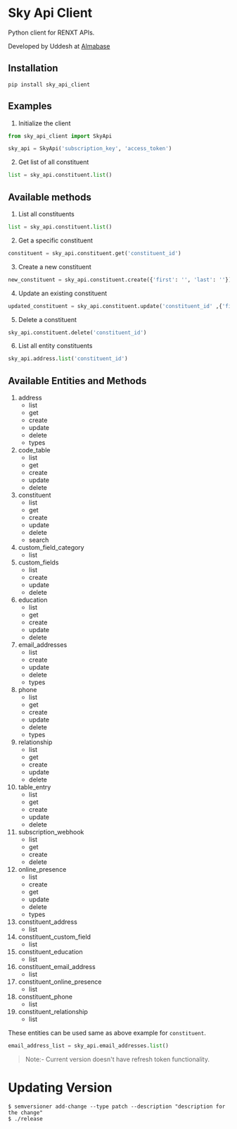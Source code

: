 # Sky Api Client

Python client for RENXT APIs.

Developed by Uddesh at [Almabase](https://almabase.com)


## Installation

```
pip install sky_api_client
```

## Examples

1. Initialize the client

```python
from sky_api_client import SkyApi

sky_api = SkyApi('subscription_key', 'access_token')
```

2. Get list of all constituent

```python
list = sky_api.constituent.list()
```

## Available methods

1. List all constituents

```python
list = sky_api.constituent.list()
```

2. Get a specific constituent

```python
constituent = sky_api.constituent.get('constituent_id')
```

3. Create a new constituent

```python
new_constituent = sky_api.constituent.create({'first': '', 'last': ''})
```

4. Update an existing constituent

```python
updated_constituent = sky_api.constituent.update('constituent_id' ,{'first': '', 'last': ''})
```

5. Delete a constituent

```python
sky_api.constituent.delete('constituent_id')
```

6. List all entity constituents
```python
sky_api.address.list('constituent_id')
```

## Available Entities and Methods
1. address
    - list
    - get
    - create
    - update
    - delete
    - types
2. code_table
    - list
    - get
    - create
    - update
    - delete
3. constituent
    - list
    - get
    - create
    - update
    - delete
    - search
4. custom_field_category
    - list
5. custom_fields
    - list
    - create
    - update
    - delete
6. education
    - list
    - get
    - create
    - update
    - delete
7. email_addresses
    - list
    - create
    - update
    - delete
    - types
8. phone
    - list
    - get
    - create
    - update
    - delete
    - types
9. relationship
    - list
    - get
    - create
    - update
    - delete
10. table_entry
    - list
    - get
    - create
    - update
    - delete
11. subscription_webhook
    - list
    - get
    - create
    - delete
12. online_presence
    - list
    - create
    - get
    - update
    - delete
    - types
13. constituent_address
    - list
14. constituent_custom_field
    - list
15. constituent_education
    - list
16. constituent_email_address
    - list
17. constituent_online_presence
    - list
18. constituent_phone
    - list
19. constituent_relationship
    - list

These entities can be used same as above example for `constituent`.
```python
email_address_list = sky_api.email_addresses.list()
```

> Note:- Current version doesn't have refresh token functionality.


# Updating Version
 ```
 $ semversioner add-change --type patch --description "description for the change"
 $ ./release
 ```
